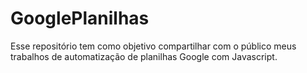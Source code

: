 # GooglePlanilhas
Esse repositório tem como objetivo compartilhar com o público meus trabalhos de automatização de planilhas Google com Javascript.

